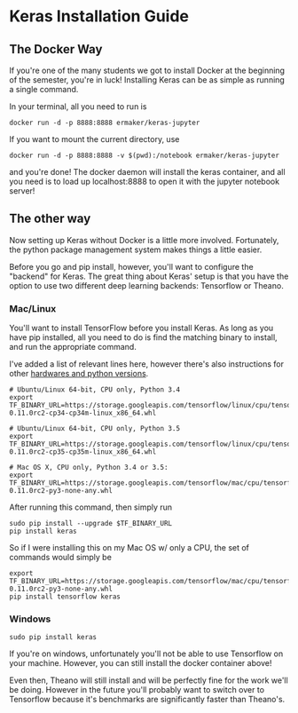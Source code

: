 # Keras Installation Guide
## The Docker Way
If you're one of the many students we got to install Docker at the beginning of the semester, you're in luck! Installing Keras can be as simple as running a single command.

In your terminal, all you need to run is
```
docker run -d -p 8888:8888 ermaker/keras-jupyter
```
If you want to mount the current directory, use 
```
docker run -d -p 8888:8888 -v $(pwd):/notebook ermaker/keras-jupyter
```
and you're done! The docker daemon will install the keras container, and all you need is to load up localhost:8888 to open it with the jupyter notebook server!

## The other way
Now setting up Keras without Docker is a little more involved. Fortunately, the python package management system makes things a little easier.

Before you go and pip install, however, you'll want to configure the "backend" for Keras. The great thing about Keras' setup is that you have the option to use two different deep learning backends: Tensorflow or Theano.
### Mac/Linux
You'll want to install TensorFlow before you install Keras. As long as you have pip installed, all you need to do is find the matching binary to install, and run the appropriate command.

I've added a list of relevant lines here, however there's also instructions for other [hardwares and python versions](https://www.tensorflow.org/versions/r0.11/get_started/os_setup.html).
```
# Ubuntu/Linux 64-bit, CPU only, Python 3.4
export TF_BINARY_URL=https://storage.googleapis.com/tensorflow/linux/cpu/tensorflow-0.11.0rc2-cp34-cp34m-linux_x86_64.whl

# Ubuntu/Linux 64-bit, CPU only, Python 3.5
export TF_BINARY_URL=https://storage.googleapis.com/tensorflow/linux/cpu/tensorflow-0.11.0rc2-cp35-cp35m-linux_x86_64.whl

# Mac OS X, CPU only, Python 3.4 or 3.5:
export TF_BINARY_URL=https://storage.googleapis.com/tensorflow/mac/cpu/tensorflow-0.11.0rc2-py3-none-any.whl
```

After running this command, then simply run
```
sudo pip install --upgrade $TF_BINARY_URL
pip install keras
```
So if I were installing this on my Mac OS w/ only a CPU, the set of commands would simply be
```
export TF_BINARY_URL=https://storage.googleapis.com/tensorflow/mac/cpu/tensorflow-0.11.0rc2-py3-none-any.whl
pip install tensorflow keras
```

### Windows
```
sudo pip install keras
```
If you're on windows, unfortunately you'll not be able to use Tensorflow on your machine. However, you can still install the docker container above!

Even then, Theano will still install and will be perfectly fine for the work we'll be doing. However in the future you'll probably want to switch over to Tensorflow because it's benchmarks are significantly faster than Theano's.
